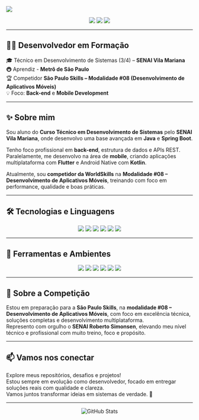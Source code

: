 <img src="https://capsule-render.vercel.app/api?type=waving&color=4e73df&height=200&section=header&text=Mateus%20Vieira%20Souza&fontSize=35&fontColor=ffffff&animation=fadeIn" />

<p align="center">
  <img src="https://img.shields.io/badge/Back--End-Focus-blue?style=for-the-badge&logo=codeforces&logoColor=white"/>
  <img src="https://img.shields.io/badge/Mobile-Developer-orange?style=for-the-badge&logo=flutter&logoColor=white"/>
  <img src="https://img.shields.io/badge/SãoPauloSkills-Competidor-red?style=for-the-badge&logo=medal&logoColor=white"/>
</p>

---

## 👨‍💻 Desenvolvedor em Formação

🎓 Técnico em Desenvolvimento de Sistemas (3/4) – **SENAI Vila Mariana**  
🚇 Aprendiz - **Metrô de São Paulo**  
🏆 Competidor **São Paulo Skills – Modalidade #08 (Desenvolvimento de Aplicativos Móveis)**  
💡 Foco: **Back-end** e **Mobile Development**

---

## ✨ Sobre mim

Sou aluno do **Curso Técnico em Desenvolvimento de Sistemas** pelo **SENAI Vila Mariana**, onde desenvolvo uma base avançada em **Java** e **Spring Boot**.

Tenho foco profissional em **back-end**, estrutura de dados e APIs REST.  
Paralelamente, me desenvolvo na área de **mobile**, criando aplicações multiplataforma com **Flutter** e Android Native com **Kotlin**.

Atualmente, sou **competidor da WorldSkills** na **Modalidade #08 – Desenvolvimento de Aplicativos Móveis**, treinando com foco em performance, qualidade e boas práticas.

---

## 🛠️ Tecnologias e Linguagens

<p align="center">
  <img src="https://img.shields.io/badge/Java-%23ED8B00?style=for-the-badge&logo=java&logoColor=white"/>
  <img src="https://img.shields.io/badge/Spring_Boot-6DB33F?style=for-the-badge&logo=springboot&logoColor=white"/>
  <img src="https://img.shields.io/badge/Kotlin-%237F52FF?style=for-the-badge&logo=kotlin&logoColor=white"/>
  <img src="https://img.shields.io/badge/Flutter-%2302569B?style=for-the-badge&logo=flutter&logoColor=white"/>
  <img src="https://img.shields.io/badge/JavaScript-%23F7DF1E?style=for-the-badge&logo=javascript&logoColor=black"/>
  <img src="https://img.shields.io/badge/TypeScript-%23007ACC?style=for-the-badge&logo=typescript&logoColor=white"/>
</p>

---

## 🧰 Ferramentas e Ambientes

<p align="center">
  <img src="https://img.shields.io/badge/IntelliJ%20IDEA-000000?style=for-the-badge&logo=intellijidea&logoColor=white"/>
  <img src="https://img.shields.io/badge/Android%20Studio-3DDC84?style=for-the-badge&logo=androidstudio&logoColor=white"/>
  <img src="https://img.shields.io/badge/VS%20Code-007ACC?style=for-the-badge&logo=visualstudiocode&logoColor=white"/>
  <img src="https://img.shields.io/badge/GitHub-181717?style=for-the-badge&logo=github&logoColor=white"/>
  <img src="https://img.shields.io/badge/Git-F05032?style=for-the-badge&logo=git&logoColor=white"/>
  <img src="https://img.shields.io/badge/Figma-F24E1E?style=for-the-badge&logo=figma&logoColor=white"/>
</p>

---

## 🏅 Sobre a Competição

Estou em preparação para a **São Paulo Skills**, na **modalidade #08 – Desenvolvimento de Aplicativos Móveis**, com foco em excelência técnica, soluções completas e desenvolvimento multiplataforma.  
Represento com orgulho o **SENAI Roberto Simonsen**, elevando meu nível técnico e profissional com muito treino, foco e propósito.

---

## 📫 Vamos nos conectar

Explore meus repositórios, desafios e projetos!  
Estou sempre em evolução como desenvolvedor, focado em entregar soluções reais com qualidade e clareza.  
Vamos juntos transformar ideias em sistemas de verdade. 🚀

---

<p align="center">
  <img src="https://github-readme-stats.vercel.app/api?username=MateusDev2420&show_icons=true&theme=tokyonight&hide_title=false&count_private=true" alt="GitHub Stats" />
</p>
